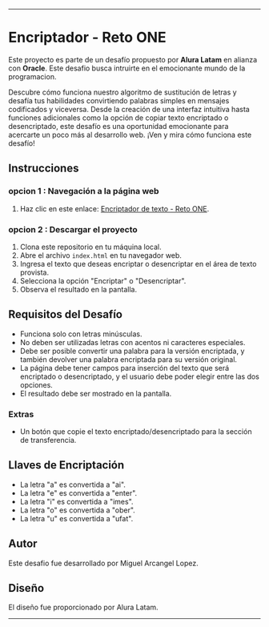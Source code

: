 
---

# Encriptador - Reto ONE

Este proyecto es parte de un desafío propuesto por **Alura Latam** en alianza con **Oracle**. Este desafio busca intruirte en el emocionante mundo de la programacion.

Descubre cómo funciona nuestro algoritmo de sustitución de letras y desafía tus habilidades convirtiendo palabras simples en mensajes codificados y viceversa. Desde la creación de una interfaz intuitiva hasta funciones adicionales como la opción de copiar texto encriptado o desencriptado, este desafío es una oportunidad emocionante para acercarte un poco más al desarrollo web. ¡Ven y mira cómo funciona este desafío!

## Instrucciones

### opcion 1 : Navegación a la página web

1. Haz clic en este enlace: [Encriptador de texto - Reto ONE](https://miguelcode-02.github.io/one-challenge-encriptador-texto/).

### opcion 2 : Descargar el proyecto
1. Clona este repositorio en tu máquina local.
2. Abre el archivo `index.html` en tu navegador web.
3. Ingresa el texto que deseas encriptar o desencriptar en el área de texto provista.
4. Selecciona la opción "Encriptar" o "Desencriptar".
5. Observa el resultado en la pantalla.

## Requisitos del Desafío

- Funciona solo con letras minúsculas.
- No deben ser utilizadas letras con acentos ni caracteres especiales.
- Debe ser posible convertir una palabra para la versión encriptada, y también devolver una palabra encriptada para su versión original.
- La página debe tener campos para inserción del texto que será encriptado o desencriptado, y el usuario debe poder elegir entre las dos opciones.
- El resultado debe ser mostrado en la pantalla.

### Extras

- Un botón que copie el texto encriptado/desencriptado para la sección de transferencia.

## Llaves de Encriptación

- La letra "a" es convertida a "ai".
- La letra "e" es convertida a "enter".
- La letra "i" es convertida a "imes".
- La letra "o" es convertida a "ober".
- La letra "u" es convertida a "ufat".

## Autor

Este desafio fue desarrollado por Miguel Arcangel Lopez.

## Diseño

El diseño fue proporcionado por Alura Latam.



---
